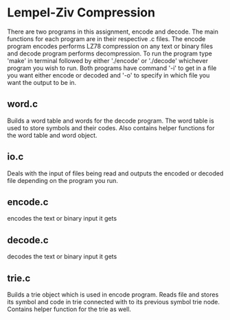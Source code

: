 # Lempel-Ziv Compression

There are two programs in this assignment, encode and decode. The main functions for each program are in their respective .c files. The encode program encodes performs LZ78 compression on any text or binary files and decode program performs decompression. To run the program type 'make' in terminal followed by either './encode' or './decode' whichever program you wish to run. Both programs have command '-i' to get in a file you want either encode or decoded and '-o' to specify in which file you want the output to be in.

## word.c

Builds a word table and words for the decode program. The word table is used to store symbols and their codes. Also contains helper functions for the word table and word object.

## io.c

Deals with the input of files being read and outputs the encoded or decoded file depending on the program you run.

## encode.c

encodes the text or binary input it gets

## decode.c

decodes the text or binary input it gets

## trie.c

Builds a trie object which is used in encode program. Reads file and stores its symbol and code in trie connected with to its previous symbol trie node. Contains helper function for the trie as well.